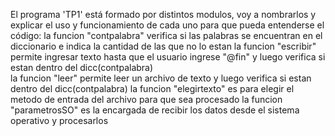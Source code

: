 El programa 'TP1' está formado por distintos modulos, voy a nombrarlos y explicar el uso y funcionamiento de cada uno para que pueda entenderse el código:
la funcion "contpalabra" verifica si las palabras se encuentran en el diccionario e indica la cantidad de las que no lo estan
la funcion "escribir" permite ingresar texto hasta que  el usuario ingrese "@fin" y luego verifica si estan dentro del dicc(contpalabra)               
la funcion "leer" permite leer un archivo de texto y luego verifica si estan dentro del dicc(contpalabra)
la funcion "elegirtexto" es para elegir el metodo de entrada del archivo para que sea procesado
la funcion "parametrosSO" es la encargada de recibir los datos desde el sistema operativo y procesarlos
